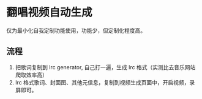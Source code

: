 # 翻唱视频自动生成

仅为最小化自我定制功能使用，功能少，但定制化程度高。

## 流程
1. 把歌词复制到 lrc generator, 自己打一遍，生成 lrc 格式（实测比去音乐网站爬取效率高）
2. lrc 格式歌词、封面图、其他元信息，复制到视频生成页面中，开启视频，录屏即可。